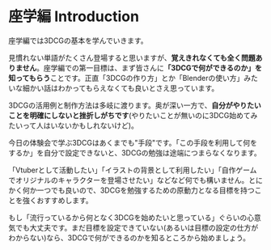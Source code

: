 # 座学編 Introduction

座学編では3DCGの基本を学んでいきます。

見慣れない単語がたくさん登場すると思いますが、**覚えきれなくても全く問題ありません**。座学編での第一目標は、まず皆さんに<strong>「3DCGで何ができるのか」を知ってもらう</strong>ことです。正直「3DCGの作り方」とか「Blenderの使い方」みたいな細かい話はわかってもらえなくても良いとさえ思っています。

3DCGの活用例と制作方法は多岐に渡ります。奥が深い一方で、**自分がやりたいことを明確にしないと挫折しがちです**(やりたいことが無いのに3DCG始めてみたいって人はいないかもしれないけど)。

今日の体験会で学ぶ3DCGはあくまでも"手段"です。「この手段を利用して何をするか」を自分で設定できないと、3DCGの勉強は途端につまらなくなります。

「Vtuberとして活動したい」「イラストの背景として利用したい」「自作ゲームでオリジナルのキャラクターを登場させたい」などなど何でも構いません。とにかく何か一つでも良いので、3DCGを勉強するための原動力となる目標を持つことを強くおすすめします。

もし「流行っているから何となく3DCGを始めたいと思っている」ぐらいの心意気でも大丈夫です。まだ目標を設定できていない(あるいは目標の設定の仕方がわからない)なら、3DCGで何ができるのかを知るところから始めましょう。
